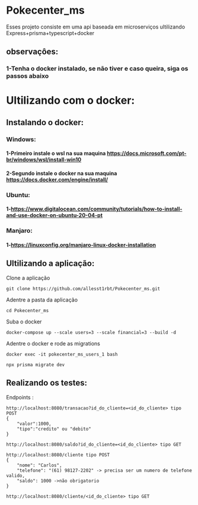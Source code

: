 # Pokecenter_ms
Esses projeto consiste em uma api baseada em microserviços ultilizando Express+prisma+typescript+docker
## observaçôes:
### 1-Tenha o docker instalado, se não tiver e caso queira, siga os passos abaixo
# Ultilizando com o docker:
## Instalando o docker:
### Windows:
#### 1-Primeiro instale o wsl na sua maquina https://docs.microsoft.com/pt-br/windows/wsl/install-win10
#### 2-Segundo  instale o docker na sua maquina https://docs.docker.com/engine/install/
### Ubuntu:
#### 1-https://www.digitalocean.com/community/tutorials/how-to-install-and-use-docker-on-ubuntu-20-04-pt
### Manjaro:
#### 1-https://linuxconfig.org/manjaro-linux-docker-installation
## Ultilizando a aplicação:
Clone a aplicação
````
git clone https://github.com/allesst1rbt/Pokecenter_ms.git
````
Adentre a pasta da aplicação 
````
cd Pokecenter_ms
````
Suba o docker 
````
docker-compose up --scale users=3 --scale financial=3 --build -d
````
Adentre o docker e rode as migrations 
````
docker exec -it pokecenter_ms_users_1 bash 

npx prisma migrate dev 
````
## Realizando os testes:
Endpoints :
```
http://localhost:8080/transacao?id_do_cliente=<id_do_cliente> tipo POST
{
    "valor":1000,
    "tipo":"credito" ou "debito"
}

http://localhost:8080/saldo?id_do_cliente=<id_do_cliente> tipo GET

http://localhost:8080/cliente tipo POST
{
    "nome": "Carlos",
    "telefone": "(61) 98127-2202" -> precisa ser um numero de telefone valido,
    "saldo": 1000 ->não obrigatorio
}

http://localhost:8080/cliente/<id_do_cliente> tipo GET
```
